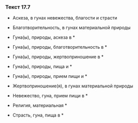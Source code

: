 ### Текст 17.7

- Аскеза, в гунах невежества, благости и страсти

- Благотворительность, в гунах материальной природы

- Гуна(ы), природы, аскеза в *

- Гуна(ы), природы, благотворительность в *

- Гуна(ы), природы, жертвоприношение в *

- Гуна(ы), природы, пища и *

- Гуна(ы), природы, прием пищи и *

- Жертвоприношение(я), в гунах материальной природы

- Невежество, гуна, прием пищи в *

- Религия, материальная *

- Страсть, гуна, пища в *
	
